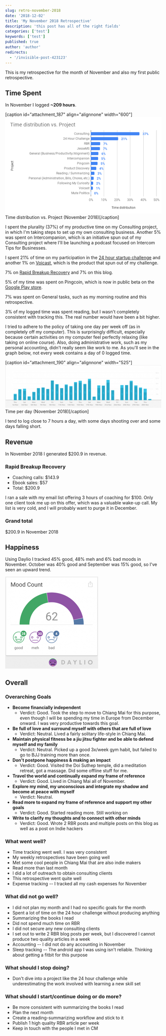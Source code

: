 ```yaml
---
slug: retro-november-2018
date: '2018-12-02'
title: 'My November 2018 Retrospective'
description: 'this post has all of the right fields'
categories: ['test']
keywords: ['test']
published: true
author: 'author'
redirects:
  - '/invisible-post-423123'
---
```


This is my retrospective for the month of November and also my first public retrospective.

## Time Spent

In November I logged **~209 hours**.

\[caption id="attachment_187" align="alignnone" width="600"\]![Time distribution vs. Project (November 2018)](./images/Time-distribution-vs.-Project-1.png) Time distribution vs. Project (November 2018)\[/caption\]

I spent the plurality (37%) of my productive time on my Consulting project, in which I'm taking steps to set up my own consulting business. Another 5% was spent on Intercompanion, which is an initiative spun out of my Consulting project where I'll be launching a podcast focused on Intercom Tips for Businesses.

I spent 21% of time on my participation in the [24 hour startup challenge](http://jessems.com/24-hour-startup-challenge-retrospective/) and another 1% on [Voicast](http://voicast.io), which is the product that spun out of my challenge.

7% on [Rapid Breakup Recovery](http://rapidbreakuprecovery.com) and 7% on this blog.

5% of my time was spent on Pingcoin, which is now in public beta on the [Google Play store](https://play.google.com/store/apps/details?id=com.pingcoin.android.pingcoin&hl=en).

7% was spent on General tasks, such as my morning routine and this retrospective.

3% of my logged time was spent reading, but I wasn't completely consistent with tracking this. The real number would have been a bit higher.

I tried to adhere to the policy of taking one day per week off (as in completely off my computer). This is surprisingly difficult, especially because certain activities on my computer feel perfectly relaxing (like taking on online course). Also, doing administrative work, such as my personal accounting, didn't really seem like work to me. As you'll see in the graph below, not every week contains a day of 0 logged time.

\[caption id="attachment_190" align="alignnone" width="525"\][![Time per day (November 2018)](./images/Screenshot-2018-12-02-at-09.07.52-1024x281.png)](http://jessems.com/wp-content/uploads/2018/12/Screenshot-2018-12-02-at-09.07.52.png) Time per day (November 2018)\[/caption\]

I tend to log close to 7 hours a day, with some days shooting over and some days falling short.

## Revenue

In November 2018 I generated \$200.9 in revenue.

### Rapid Breakup Recovery

- Coaching calls: \$143.9
- Ebook sales: \$57
- Total: \$200.9

I ran a sale with my email list offering 3 hours of coaching for \$100. Only one client took me up on this offer, which was a valuable wake-up call. My list is very cold, and I will probably want to purge it in December.

### Grand total

\$200.9 in November 2018

## Happiness

Using Daylio I tracked 45% good, 48% meh and 6% bad moods in November. October was 40% good and September was 15% good, so I've seen an upward trend.

![](./images/daylio_stats_november-300x297.png)

## Overall

### Overarching Goals

- **Become financially independent**
  - Verdict: Good. Took the step to move to Chiang Mai for this purpose, even though I will be spending my time in Europe from December onward. I was very productive towards this goal.
- **Be full of love and surround myself with others that are full of love**
  - Verdict: Neutral. Lived a fairly solitary life-style in Chiang Mai.
- **Maintain physical fitness be a jiu jitsu fighter and be able to defend myself and my family**
  - Verdict: Neutral. Picked up a good 3x/week gym habit, but failed to go to BJJ training more than once.
- **Don't postpone happiness & making an impact**
  - Verdict: Good. Visited the Doi Suthep temple, did a meditation retreat, got a massage. Did some offline stuff for me.
- **Travel the world and continually expand my frame of reference**
  - Verdict: Good. Lived in Chiang Mai all of November.
- **Explore my mind, my unconscious and integrate my shadow and become at peace with myself**
  - Verdict: Neutral.
- **Read more to expand my frame of reference and support my other goals**
  - Verdict: Good. Started reading more. Still working on
- **Write to clarify my thoughts and to connect with other minds**
  - Verdict: Good. Wrote 2 RBR posts and multiple posts on this blog as well as a post on Indie hackers

### What went well?

- Time tracking went well. I was very consistent
- My weekly retrospectives have been going well
- Met some cool people in Chiang Mai that are also indie makers
- Read more than last month
- I did a lot of outreach to obtain consulting clients
- This retrospective went quite well
- Expense tracking -- I tracked all my cash expenses for November

### What did not go well?

- I did not plan my month and I had no specific goals for the month
- Spent a lot of time on the 24 hour challenge without producing anything
- Summarizing the books I read
- Did not spend much time on RBR
- I did not secure any new consulting clients
- I set out to write 2 RBR blog posts per week, but I discovered I cannot produce two quality articles in a week
- Accounting -- I did not do any accounting in November
- Sleep tracking -- The android app I was using isn't reliable. Thinking about getting a fitbit for this purpose

### What should I stop doing?

- Don't dive into a project like the 24 hour challenge while underestimating the work involved with learning a new skill set

### What should I start/continue doing or do more?

- Be more consistent with summarizing the books I read
- Plan the next month
- Create a reading-summarizing workflow and stick to it
- Publish 1 high quality RBR article per week
- Keep in touch with the people I met in CM
